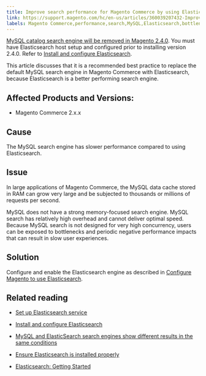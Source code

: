 ```yaml
---
title: Improve search performance for Magento Commerce by using Elasticsearch
link: https://support.magento.com/hc/en-us/articles/360039207432-Improve-search-performance-for-Magento-Commerce-by-using-Elasticsearch
labels: Magento Commerce,performance,search,MySQL,Elasticsearch,bottleneck,memory,best practices,2.x.x
---
```


[MySQL catalog search engine will be removed in Magento 2.4.0](https://support.magento.com/hc/en-us/articles/360043144271-MySQL-catalog-search-engine-will-be-removed-in-all-versions-of-Magento-2-4-0). You must have Elasticsearch host setup and configured prior to installing version 2.4.0. Refer to [Install and configure Elasticsearch](https://devdocs.magento.com/guides/v2.3/config-guide/elasticsearch/es-overview.html).

This article discusses that it is a recommended best practice to replace the default MySQL search engine in Magento Commerce with Elasticsearch, because Elasticsearch is a better performing search engine.

## Affected Products and Versions:

* Magento Commerce 2.x.x

## Cause

The MySQL search engine has slower performance compared to using Elasticsearch.

## Issue

In large applications of Magento Commerce, the MySQL data cache stored in RAM can grow very large and be subjected to thousands or millions of requests per second.

MySQL does not have a strong memory-focused search engine. MySQL search has relatively high overhead and cannot deliver optimal speed. Because MySQL search is not designed for very high concurrency, users can be exposed to bottlenecks and periodic negative performance impacts that can result in slow user experiences.

## Solution

Configure and enable the Elasticsearch engine as described in [Configure Magento to use Elasticsearch](https://devdocs.magento.com/guides/v2.2/config-guide/elasticsearch/configure-magento.html).

## Related reading

* [Set up Elasticsearch service](https://devdocs.magento.com/cloud/project/project-conf-files_services-elastic.html)

* [Install and configure Elasticsearch](https://devdocs.magento.com/guides/v2.3/config-guide/elasticsearch/es-overview.html)

* [MySQL and ElasticSearch search engines show different results in the same conditions](https://support.magento.com/hc/en-us/articles/360025244171)

* [Ensure Elasticsearch is installed properly](https://support.magento.com/hc/en-us/articles/360034939312)

* [Elasticsearch: Getting Started](https://www.elastic.co/webinars/getting-started-elasticsearch)

